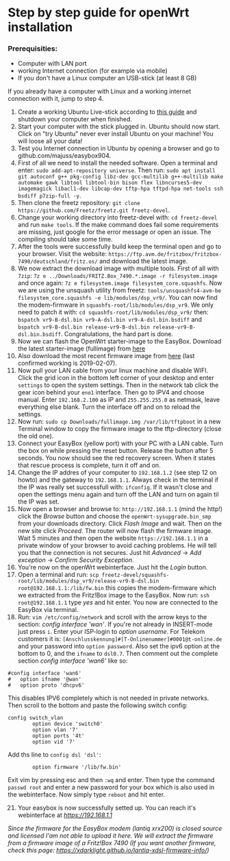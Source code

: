 # Step by step guide for openWrt installation

### Prerequisities:
- Computer with LAN port
- working Internet connection (for example via mobile)
- If you don't have a Linux computer an USB-stick (at least 8 GB)

If you already have a computer with Linux and a working internet connection with it, jump to step 4.

1. Create a working Ubuntu Live-stick according to [this guide](https://tutorials.ubuntu.com/tutorial/tutorial-create-a-usb-stick-on-windows#0) and shutdown your computer when finished.
2. Start your computer with the stick plugged in. Ubuntu should now start. Click on "try Ubuntu" never ever install Ubuntu on your machine! You will loose all your data!
3. Test you Internet connection in Ubuntu by opening a browser and go to github.com/majuss/easybox904.
4. First of all we need to install the needed software. Open a terminal and enter: `sudo add-apt-repository universe`. Then run: `sudo apt install git autoconf g++ pkg-config libz-dev gcc-multilib g++-multilib make automake gawk libtool libtool-bin bison flex libncurses5-dev imagemagick libacl1-dev libcap-dev tftp-hpa tftpd-hpa net-tools ssh bsdiff p7zip-full -y`.
6. Then clone the freetz repository: `git clone https://github.com/Freetz/freetz.git freetz-devel`.
7. Change your working directory into freetz-devel with: `cd freetz-devel` and run `make tools`. If the make command does fail some requirements are missing, just google for the error message or open an issue. The compiling should take some time.
8. After the tools were successfully build keep the terminal open and go to your browser. Visit the website: `https://ftp.avm.de/fritzbox/fritzbox-7490/deutschland/fritz.os/` and download the latest image.
9. We now extract the download image with multiple tools. First of all with `7zip`: `7z e ../Downloads/FRITZ.Box_7490.*.image -r filesystem.image` and once again: `7z e filesystem.image filesystem_core.squashfs`. Now we are using the unsquash utility from freetz: `tools/unsquashfs4-avm-be filesystem_core.squashfs -e lib/modules/dsp_vr9/`. You can now find the modem-firmware in `squashfs-root/lib/modules/dsp_vr9`. We only need to patch it with: `cd squashfs-root/lib/modules/dsp_vr9/` then: `bspatch vr9-B-dsl.bin vr9-A-dsl.bin vr9-A-dsl.bin.bsdiff` and `bspatch vr9-B-dsl.bin release-vr9-B-dsl.bin release-vr9-B-dsl.bin.bsdiff`. Congratulations, the hard part is done.
10. Now we can flash the OpenWrt starter-image to the EasyBox. Download the latest starter-image (fullimage) from [here](https://app.box.com/s/tjeobifjb8ohj90m5k2u7g1efgq8308y)
11. Also download the most recent firmware image from [here](https://app.box.com/s/hvqg535dnubt4r2ontpmtodpvt6ydf00/folder/36913951101) (last confirmed working is 2019-02-07).
12. Now pull your LAN cable from your linux machine and disable WIFI. Click the grid icon in the bottom left corner of your desktop and enter `settings` to open the system settings. Then in the network tab click the gear icon behind your `eno1` interface. Then go to IPV4 and choose manual. Enter `192.168.2.100` as IP and `255.255.255.0` as netmask, leave everything else blank. Turn the interface off and on to reload the settings.
13. Now run: `sudo cp Downloads/fullimage.img /var/lib/tftpboot` in a new Terminal window to copy the firmware image to the tftp-directory (close the old one).
14. Connect your EasyBox (yellow port) with your PC with a LAN cable. Turn the box on while pressing the reset button. Release the button after 5 seconds. You now should see the red recovery screen. When it states that rescue process is complete, turn it off and on.
15. Change the IP addres of your computer to `192.168.1.2` (see step 12 on howto) and the gateway to `192.168.1.1`. Always check in the terminal if the IP was really set successfull with: `ifconfig`. If it wasn't close and open the settings menu again and turn off the LAN and turn on again til the IP was set.
16. Now open a browser and browse to: `http://192.168.1.1` (mind the http!) click the *Browse* button and choose the `openWrt-sysupgrade.bin_smp` from your downloads directory. Click *Flash Image* and wait. Then on the new site click *Proceed*. The router will now flash the firmware image. Wait 5 minutes and then open the website `https://192.168.1.1` in a private window of your browser to avoid caching problems. He will tell you that the connection is not secures. Just hit *Advanced* -> *Add exception* -> *Confirm Security Exception*.
17. You're now on the openWrt webinterface. Just hit the *Login* button.
19. Open a terminal and run: `scp freetz-devel/squashfs-root/lib/modules/dsp_vr9/release-vr9-B-dsl.bin root@192.168.1.1:/lib/fw.bin` this copies the modem-firmware which we extracted from the Fritz!Box image to the EasyBox. Now run: `ssh root@192.168.1.1` type *yes* and hit enter. You now are connected to the EasyBox via terminal.
20. Run: `vim /etc/config/network` and scroll with the arrow keys to the section: *config interface 'wan'*. If you're not already in INSERT-mode just press `i`. Enter your ISP-login to *option username*. For Telekom customers it is: `[Anschlusskennung]#[T-Onlinenummer]#0001@t-online.de` and your password into `option password`. Also set the ipv6 option at the bottom to 0, and the `ifname` to `dsl0.7`. Then comment out the complete section *config interface 'wan6'* like so:
```
#config interface 'wan6'
#   option ifname '@wan'
#   option proto 'dhcpv6'
```
This disables IPV6 completely which is not needed in private networks. Then scroll to the bottom and paste the following switch config:
```
config switch_vlan
        option device 'switch0'
        option vlan '7'
        option ports '4t'
        option vid '7'
```
Add ths line to `config dsl 'dsl'`:
```
        option firmware '/lib/fw.bin'
```

Exit vim by pressing esc and then `:wq` and enter. Then type the command `passwd root` and enter a new password for your box which is also used in the webinterface. Now simply type `reboot` and hit enter.

21. Your easybox is now successfully setted up. You can reach it's webinterface at *https://192.168.1.1*


*Since the firmware for the EasyBox modem (lantiq xrx200) is closed source and licensed I'am not able to upload it here. We will extract the firmware from a firmware image of a Fritz!Box 7490 (If you want another firmware, check this page: https://xdarklight.github.io/lantiq-xdsl-firmware-info/)*
